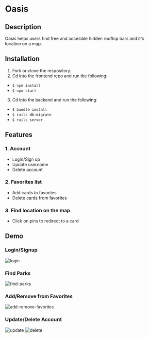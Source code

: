 # Oasis

## Description
Oasis helps users find free and accesible hidden rooftop bars and it's location on a map.


## Installation
1. Fork or clone the respository. 
2. Cd into the frontend repo and run the following:
- `$ npm install`
- `$ npm start`

3. Cd into the backend and run the following:
- `$ bundle install`
- `$ rails db:migrate`
- `$ rails server`


## Features
### 1. Account
  - Login/Sign up
  - Update username
  - Delete account

### 2. Favorites list
  - Add cards to favorites
  - Delete cards from favorites

### 3. Find location on the map
  - Click on pins to redirect to a card
 
 ## Demo
 
 ### Login/Signup
 ![login](https://media.giphy.com/media/hGjBZ3cpaoNsDbbdoz/giphy.gif)
 
 ### Find Parks
 ![find-parks](https://media.giphy.com/media/RyeWbp8rtOc2mfks8C/giphy.gif)
 
 ### Add/Remove from Favorites
 ![add-remove-favorites](https://media.giphy.com/media/RcA9huwOzd0o5iQe8h/giphy.gif)
 
 ### Update/Delete Account
 ![update](https://media.giphy.com/media/7iMLxx1juiBELoPBJ7/giphy.gif)
 ![delete](https://media.giphy.com/media/DVD1sb1hTvYdxQGyGF/giphy.gif)
 
